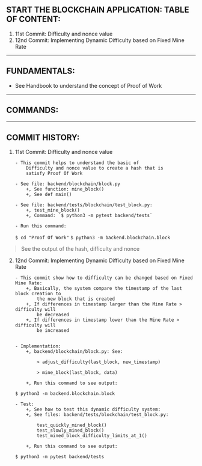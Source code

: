 ## START THE BLOCKCHAIN APPLICATION: TABLE OF CONTENT:

1. 11st Commit: Difficulty and nonce value
2. 12nd Commit: Implementing Dynamic Difficulty based on Fixed Mine Rate

---

## FUNDAMENTALS:

- See Handbook to understand the concept of Proof of Work

---

## COMMANDS:

---

## COMMIT HISTORY:

1.  11st Commit: Difficulty and nonce value

        - This commit helps to understand the basic of
            Difficulty and nonce value to create a hash that is
            satisfy Proof Of Work

        - See file: backend/blockchain/block.py
            +, See function: mine_block()
            +, See def main()

        - See file: backend/tests/blockchain/test_block.py:
            +, test_mine_block()
            +, Command: `$ python3 -m pytest backend/tests`

        - Run this command:

    `$ cd "Proof Of Work"`
    `$ python3 -m backend.blockchain.block`

> See the output of the hash, difficulty and nonce

2.  12nd Commit: Implementing Dynamic Difficulty based on Fixed Mine Rate

        - This commit show how to difficulty can be changed based on Fixed Mine Rate:
            +, Basically, the system compare the timestamp of the last block creation to
                the new block that is created
            +, If differences in timestamp larger than the Mine Rate > difficulty will
                be decreased
            +, If differences in timestamp lower than the Mine Rate > difficulty will
                be increased


        - Implementation:
            +, backend/blockchain/block.py: See:

                > adjust_difficulty(last_block, new_timestamp)

                > mine_block(last_block, data)

            +, Run this command to see output:

    `$ python3 -m backend.blockchain.block`

        - Test:
            +, See how to test this dynamic difficulty system:
            +, See files: backend/tests/blockchain/test_block.py:

                test_quickly_mined_block()
                test_slowly_mined_block()
                test_mined_block_difficulty_limits_at_1()

            +, Run this command to see output:

    `$ python3 -m pytest backend/tests`

